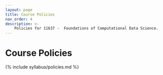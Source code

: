 ```yaml
---
layout: page
title: Course Policies
nav_order: 4
description: >-
    Policies for 11637 -  Foundations of Computational Data Science.
---
```


# Course Policies

{% include syllabus/policies.md %}